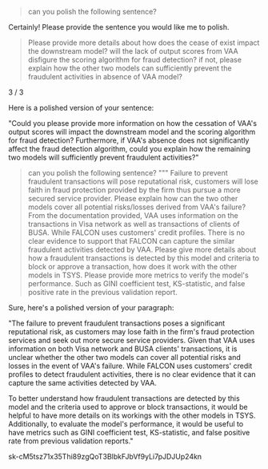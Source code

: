 > can you polish the following sentence?

Certainly! Please provide the sentence you would like me to polish.

> Please provide more details about how does the cease of exist impact the downstream model? will the lack of output scores from VAA disfigure the scoring algorithm for fraud detection? if not, please explain how the other two models can sufficiently prevent the fraudulent activities in absence of VAA model?

3 / 3

Here is a polished version of your sentence:

"Could you please provide more information on how the cessation of VAA's output scores will impact the downstream model and the scoring algorithm for fraud detection? Furthermore, if VAA's absence does not significantly affect the fraud detection algorithm, could you explain how the remaining two models will sufficiently prevent fraudulent activities?"

> can you polish the following sentence? """ Failure to prevent fraudulent transactions will pose reputational risk, customers will lose faith in fraud protection provided by the firm thus pursue a more secured service provider. Please explain how can the two other models cover all potential risks/losses derived from VAA's failure? From the documentation provided, VAA uses information on the transactions in Visa network as well as transactions of clients of BUSA. While FALCON uses customers' credit profiles. There is no clear evidence to support that FALCON can capture the similar fraudulent activities detected by VAA. Please give more details about how a fraudulent transactions is detected by this model and criteria to block or approve a transaction, how does it work with the other models in TSYS. Please provide more metrics to verify the model's performance. Such as GINI coefficient test, KS-statistic, and false positive rate in the previous validation report.

Sure, here's a polished version of your paragraph:

"The failure to prevent fraudulent transactions poses a significant reputational risk, as customers may lose faith in the firm's fraud protection services and seek out more secure service providers. Given that VAA uses information on both Visa network and BUSA clients' transactions, it is unclear whether the other two models can cover all potential risks and losses in the event of VAA's failure. While FALCON uses customers' credit profiles to detect fraudulent activities, there is no clear evidence that it can capture the same activities detected by VAA.

To better understand how fraudulent transactions are detected by this model and the criteria used to approve or block transactions, it would be helpful to have more details on its workings with the other models in TSYS. Additionally, to evaluate the model's performance, it would be useful to have metrics such as GINI coefficient test, KS-statistic, and false positive rate from previous validation reports."

sk-cM5tsz71x35Thi89zgQoT3BlbkFJbVf9yLi7pJDJUp24kn
